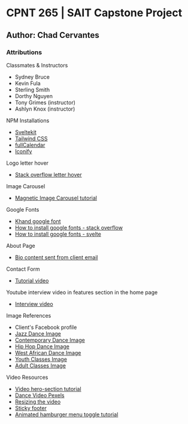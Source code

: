 # CPNT 265 | SAIT Capstone Project

## Author: Chad Cervantes

### Attributions 
Classmates & Instructors
- Sydney Bruce
- Kevin Fula
- Sterling Smith
- Dorthy Nguyen 
- Tony Grimes (instructor) 
- Ashlyn Knox (instructor)

NPM Installations 
- [Sveltekit](https://kit.svelte.dev/docs/creating-a-project)
- [Tailwind CSS](https://tailwindcss.com/docs/guides/sveltekit)
- [fullCalendar](https://fullcalendar.io/)
- [Iconify](https://iconify.design/docs/icon-components/svelte/) 

Logo letter hover 

- [Stack overflow letter hover](https://stackoverflow.com/questions/24342262/changing-text-color-on-hover-using-css)

Image Carousel 
- [Magnetic Image Carousel tutorial](https://www.youtube.com/watch?v=YqSLxkFuQp0)

Google Fonts
- [Khand google font](https://fonts.google.com/specimen/Khand?query=khand&noto.query=khand)
- [How to install google fonts - stack overflow](https://stackoverflow.com/questions/59605327/how-do-you-load-and-use-a-custom-font-in-svelte)
- [How to install google fonts - svelte](https://svelte.dev/repl/74da3ada2caa4a288b5122de8cbb7768?version=3.14.1)

About Page 
- [Bio content sent from client email](https://mail.google.com/mail/u/0/popout?ver=13ua4yoq7j89l&search=inbox&th=%23thread-f%3A1784408698470189586&cvid=1) 

Contact Form
- [Tutorial video](https://www.youtube.com/watch?v=dy1xpf5Ugno)

Youtube interview video in features section in the home page
- [Interview video](https://www.youtube.com/watch?v=KlaMIRcy4lo&t=20s)

Image References
- Client's Facebook profile
- [Jazz Dance Image](https://www.pexels.com/photo/adult-art-ballerina-ballet-209948/)
- [Contemporary Dance Image](https://www.pexels.com/photo/woman-wearing-hijab-dancing-7817353/)
- [Hip Hop Dance Image](https://www.pexels.com/photo/man-performing-hip-hop-dance-2820896/)
- [West African Dance Image](https://www.pexels.com/photo/ethnic-male-performing-dance-to-people-4518778/)
- [Youth Classes Image](https://www.pexels.com/photo/3-women-in-white-tank-top-and-white-shorts-standing-on-white-floor-7318764/)
- [Adult Classes Image](https://www.pexels.com/photo/3-women-dancing-on-brown-wooden-floor-8957645/)

Video Resources
- [Video hero-section tutorial](https://www.youtube.com/watch?v=Jq_Zebxa-YI)
- [Dance Video Pexels](https://www.pexels.com/video/women-dancing-for-a-dance-video-7975419/)
- [Resizing the video](https://www.youtube.com/watch?v=9yAStvszXh8)
- [Sticky footer](https://www.youtube.com/shorts/dXRLxd4IZC4)
- [Animated hamburger menu toggle tutorial](https://www.youtube.com/watch?v=fWzKPUUQdQY)
